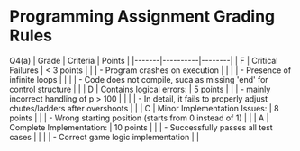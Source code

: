 # Programming Assignment Grading Rules


Q4(a)
| Grade | Criteria | Points |
|-------|----------|--------|
| F | Critical Failures | < 3 points |
|   | - Program crashes on execution |  |
|   | - Presence of infinite loops |  |
|   | - Code does not compile, suca as missing 'end' for control structure |  |
| D | Contains logical errors: | 5 points |
|   | - mainly incorrect handling of p > 100 |  |
|   | - In detail, it fails to properly adjust chutes/ladders after overshoots |  |
| C | Minor Implementation Issues: | 8 points |
|   | - Wrong starting position (starts from 0 instead of 1) |  |
| A | Complete Implementation: | 10 points |
|   | - Successfully passes all test cases |  |
|   | - Correct game logic implementation |  |

